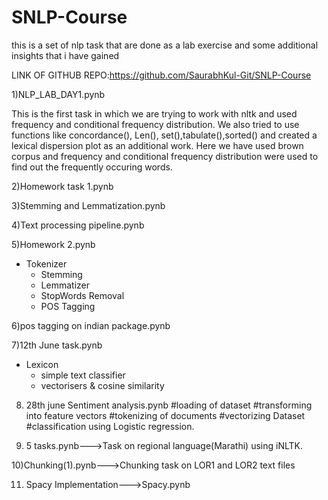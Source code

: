 
# SNLP-Course
this is a set of nlp task that are done as a lab exercise and some additional insights that i have gained


LINK OF GITHUB REPO:https://github.com/SaurabhKul-Git/SNLP-Course

1)NLP_LAB_DAY1.pynb


This is the first task in which we are trying to work with nltk and used frequency and conditional frequency distribution. We also tried to use functions like concordance(), Len(), set(),tabulate(),sorted() and created a lexical dispersion plot as an additional work.
Here we have used brown corpus and frequency and conditional frequency distribution were used to find out the frequently occuring words.

2)Homework task 1.pynb


3)Stemming and Lemmatization.pynb


4)Text processing pipeline.pynb


5)Homework 2.pynb
* Tokenizer
   * Stemming
   * Lemmatizer
   * StopWords Removal
   * POS Tagging

6)pos tagging on indian package.pynb


7)12th June task.pynb
* Lexicon
   * simple text classifier
   * vectorisers & cosine similarity

8) 28th june
Sentiment analysis.pynb
    #loading of dataset
    #transforming into feature vectors
    #tokenizing of documents
    #vectorizing Dataset
    #classification using Logistic regression.
    
9) 5 tasks.pynb--->Task on regional language(Marathi) using iNLTK.


10)Chunking(1).pynb--->Chunking task on LOR1 and LOR2 text files

11) Spacy Implementation--->Spacy.pynb
